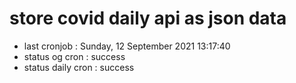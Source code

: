 # store covid daily api as json data

- last cronjob : Sunday, 12 September 2021 13:17:40
- status og cron : success
- status daily cron : success
      
      